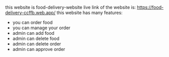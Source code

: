 this website is food-delivery-website
live link of the website is: https://food-delivery-ccffb.web.app/
this website has many features:
* you can order food
* you can manage your order
* admin can add food
* admin can delete food
* admin can delete order
* admin can approve order